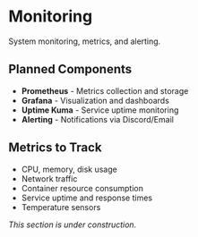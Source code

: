 # Monitoring

System monitoring, metrics, and alerting.

## Planned Components

- **Prometheus** - Metrics collection and storage
- **Grafana** - Visualization and dashboards
- **Uptime Kuma** - Service uptime monitoring
- **Alerting** - Notifications via Discord/Email

## Metrics to Track

- CPU, memory, disk usage
- Network traffic
- Container resource consumption
- Service uptime and response times
- Temperature sensors

*This section is under construction.*
